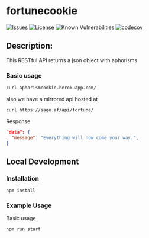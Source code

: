 fortunecookie
=========

[![Issues](https://img.shields.io/github/issues/wh-iterabb-it/fortunecookie.svg)](https://github.com/wh-iterabb-it/fortunecookie/issues)
[![License](https://img.shields.io/badge/license-GPL-blue.svg)](https://github.com/wh-iterabb-it/fortunecookie/blob/main/LICENSE)
![Known Vulnerabilities](https://snyk.io/test/github/wh-iterabb-it/fortunecookie/badge.svg)
[![codecov](https://codecov.io/gh/wh-iterabb-it/fortunecookie/branch/main/graph/badge.svg)](https://codecov.io/gh/wh-iterabb-it/fortunecookie)



## Description:

This RESTful API returns a json object with aphorisms


### Basic usage


```bash 
curl aphorismcookie.herokuapp.com/
```

also we have a mirrored api hosted at

```bash
curl https://sage.af/api/fortune/
```

Response

```json
"data": {
  "message": "Everything will now come your way.",
}
```

## Local Development

### Installation

```
npm install
```
### Example Usage

Basic usage
```
npm run start
```
